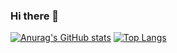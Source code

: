 ### Hi there 👋

[![Anurag's GitHub stats](https://github-readme-stats.vercel.app/api?username=ahavaz&count_private=true&show_icons=true&theme=react)](https://github.com/anuraghazra/github-readme-stats)
[![Top Langs](https://github-readme-stats.vercel.app/api/top-langs/?username=ahavaz&layout=compact)](https://github.com/anuraghazra/github-readme-stats)
